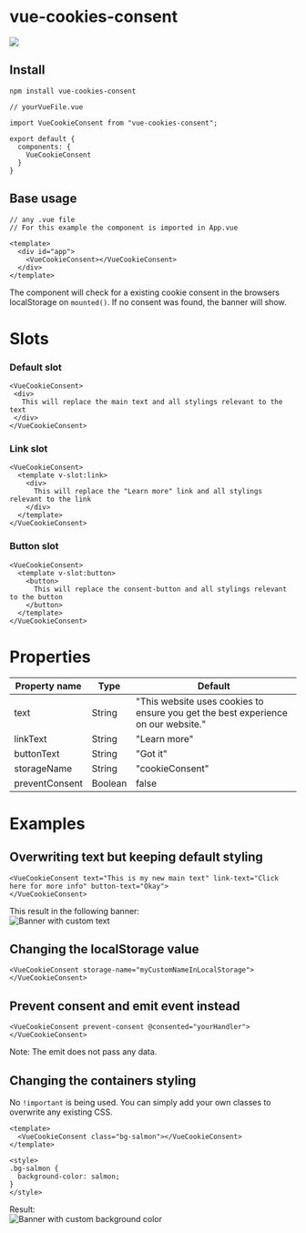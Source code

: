 # vue-cookies-consent

![](https://i.imgur.com/0A3O6s1.png)

## Install

`npm install vue-cookies-consent`

```
// yourVueFile.vue

import VueCookieConsent from "vue-cookies-consent";

export default {
  components: {
    VueCookieConsent
  }
}
```

## Base usage

```
// any .vue file
// For this example the component is imported in App.vue

<template>
  <div id="app">
    <VueCookieConsent></VueCookieConsent>
  </div>
</template>
```

The component will check for a existing cookie consent in the browsers localStorage on
`mounted()`.
If no consent was found, the banner will show.

# Slots

### Default slot

```
<VueCookieConsent>
 <div>
   This will replace the main text and all stylings relevant to the text
 </div>
</VueCookieConsent>
```

### Link slot

```
<VueCookieConsent>
  <template v-slot:link>
    <div>
      This will replace the "Learn more" link and all stylings relevant to the link
    </div>
  </template>
</VueCookieConsent>
```

### Button slot

```
<VueCookieConsent>
  <template v-slot:button>
    <button>
      This will replace the consent-button and all stylings relevant to the button
    </button>
  </template>
</VueCookieConsent>
```

# Properties

| Property name  | Type    | Default                                                                           |
| -------------- | ------- | --------------------------------------------------------------------------------- |
| text           | String  | "This website uses cookies to ensure you get the best experience on our website." |
| linkText       | String  | "Learn more"                                                                      |
| buttonText     | String  | "Got it"                                                                          |
| storageName    | String  | "cookieConsent"                                                                   |
| preventConsent | Boolean | false                                                                             |

# Examples

## Overwriting text but keeping default styling

```
<VueCookieConsent text="This is my new main text" link-text="Click here for more info" button-text="Okay">
</VueCookieConsent>
```

This result in the following banner:<br />
![Banner with custom text](https://i.imgur.com/CNUgAax.png)

## Changing the localStorage value

```
<VueCookieConsent storage-name="myCustomNameInLocalStorage">
</VueCookieConsent>
```

## Prevent consent and emit event instead

```
<VueCookieConsent prevent-consent @consented="yourHandler">
</VueCookieConsent>
```

Note: The emit does not pass any data.

## Changing the containers styling

No `!important` is being used. You can simply add your own classes to overwrite any existing CSS.

```
<template>
  <VueCookieConsent class="bg-salmon"></VueCookieConsent>
</template>

<style>
.bg-salmon {
  background-color: salmon;
}
</style>
```

Result: <br />
![Banner with custom background color](https://i.imgur.com/TykenXn.png)
